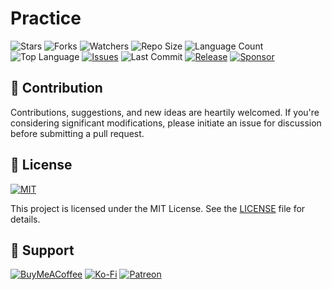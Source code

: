 # Practice

![Stars](https://img.shields.io/github/stars/Inc44/Practice?style=social)
![Forks](https://img.shields.io/github/forks/Inc44/Practice?style=social)
![Watchers](https://img.shields.io/github/watchers/Inc44/Practice?style=social)
![Repo Size](https://img.shields.io/github/repo-size/Inc44/Practice)
![Language Count](https://img.shields.io/github/languages/count/Inc44/Practice)
![Top Language](https://img.shields.io/github/languages/top/Inc44/Practice)
[![Issues](https://img.shields.io/github/issues/Inc44/Practice)](https://github.com/Inc44/Practice/issues?q=is%3Aopen+is%3Aissue)
![Last Commit](https://img.shields.io/github/last-commit/Inc44/Practice?color=red)
[![Release](https://img.shields.io/github/release/Inc44/Practice.svg)](https://github.com/Inc44/Practice/releases)
[![Sponsor](https://img.shields.io/static/v1?label=Sponsor&message=%E2%9D%A4&logo=GitHub&color=%23fe8e86)](https://github.com/sponsors/Inc44)

## 🤝 Contribution

Contributions, suggestions, and new ideas are heartily welcomed. If you're considering significant modifications, please initiate an issue for discussion before submitting a pull request.

## 📜 License

[![MIT](https://img.shields.io/badge/License-MIT-lightgrey.svg)](https://opensource.org/licenses/MIT)

This project is licensed under the MIT License. See the [LICENSE](LICENSE) file for details.

## 💖 Support

[![BuyMeACoffee](https://img.shields.io/badge/Buy%20Me%20a%20Coffee-ffdd00?style=for-the-badge&logo=buy-me-a-coffee&logoColor=black)](https://buymeacoffee.com/xamituchido)
[![Ko-Fi](https://img.shields.io/badge/Ko--fi-F16061?style=for-the-badge&logo=ko-fi&logoColor=white)](https://ko-fi.com/inc44)
[![Patreon](https://img.shields.io/badge/Patreon-F96854?style=for-the-badge&logo=patreon&logoColor=white)](https://www.patreon.com/Inc44)